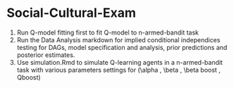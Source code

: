 # Social-Cultural-Exam
1) Run Q-model fitting first to fit Q-model to n-armed-bandit task
2) Run the Data Analysis markdown for implied conditional independices testing for DAGs, model specification and analysis, prior predictions and posterior estimates. 
3) Use simulation.Rmd to  simulate Q-learning agents in a n-armed-bandit task with various parameters settings for (\alpha , \beta , \beta boost , Qboost) 

